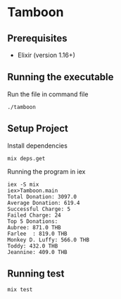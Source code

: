 # Tamboon

## Prerequisites

- Elixir (version 1.16+)

## Running the executable

Run the file in command file
```
./tamboon
```

## Setup Project

Install dependencies

```
mix deps.get
```
Running the program in iex

```
iex -S mix
iex>Tamboon.main
Total Donation: 3097.0
Average Donation: 619.4
Successful Charge: 5
Failed Charge: 24
Top 5 Donations:
Aubree: 871.0 THB
Farlee	: 819.0 THB
Monkey D. Luffy: 566.0 THB
Toddy: 432.0 THB
Jeannine: 409.0 THB
```

## Running test
```
mix test
```


